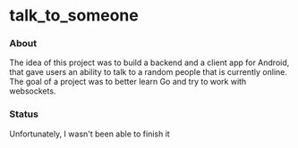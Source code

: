 # talk_to_someone

### About
The idea of this project was to build a backend and a client app for Android, that gave users an ability to talk to a random people that is currently online.   
The goal of a project was to better learn Go and try to work with websockets.

### Status
Unfortunately, I wasn't been able to finish it

